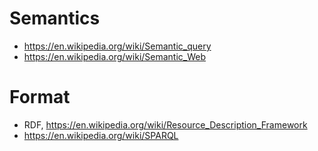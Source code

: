 
# Semantics
+ https://en.wikipedia.org/wiki/Semantic_query
+ https://en.wikipedia.org/wiki/Semantic_Web

# Format
+ RDF, https://en.wikipedia.org/wiki/Resource_Description_Framework
+ https://en.wikipedia.org/wiki/SPARQL
